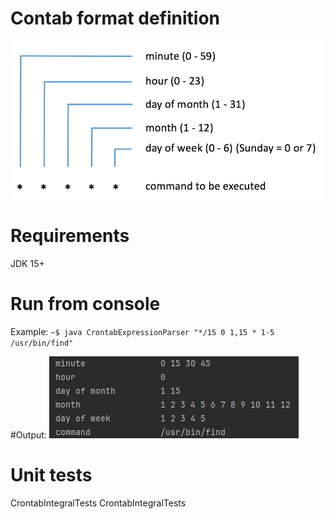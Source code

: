 # Contab format definition
![crontab_definition.png](crontab_definition.png)

# Requirements
JDK 15+

# Run from console
Example:
` ~$ java CrontabExpressionParser "*/15 0 1,15 * 1-5 /usr/bin/find" `

#Output:
![crontab_output_exemple.png](crontab_output_exemple.png)

# Unit tests
CrontabIntegralTests
CrontabIntegralTests